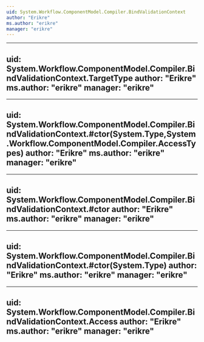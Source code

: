 ```yaml
---
uid: System.Workflow.ComponentModel.Compiler.BindValidationContext
author: "Erikre"
ms.author: "erikre"
manager: "erikre"
---
```


---
uid: System.Workflow.ComponentModel.Compiler.BindValidationContext.TargetType
author: "Erikre"
ms.author: "erikre"
manager: "erikre"
---

---
uid: System.Workflow.ComponentModel.Compiler.BindValidationContext.#ctor(System.Type,System.Workflow.ComponentModel.Compiler.AccessTypes)
author: "Erikre"
ms.author: "erikre"
manager: "erikre"
---

---
uid: System.Workflow.ComponentModel.Compiler.BindValidationContext.#ctor
author: "Erikre"
ms.author: "erikre"
manager: "erikre"
---

---
uid: System.Workflow.ComponentModel.Compiler.BindValidationContext.#ctor(System.Type)
author: "Erikre"
ms.author: "erikre"
manager: "erikre"
---

---
uid: System.Workflow.ComponentModel.Compiler.BindValidationContext.Access
author: "Erikre"
ms.author: "erikre"
manager: "erikre"
---

